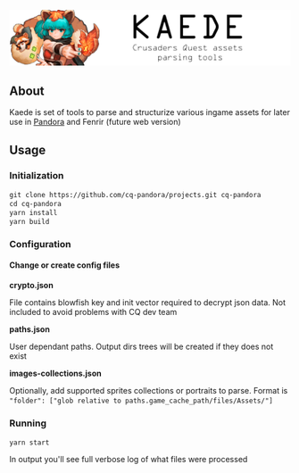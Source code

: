 <div align="center">
  <p>
    <img src="https://raw.githubusercontent.com/cq-pandora/projects/master/services/parser/assets/kaede_banner.png" title="Kaede" />
  </p>
</div>

## About
Kaede is set of tools to parse and structurize various ingame assets for later use in [Pandora](https://github.com/cq-pandora/projects/tree/master/services/bot/) and Fenrir (future web version)

## Usage

### Initialization
```
git clone https://github.com/cq-pandora/projects.git cq-pandora
cd cq-pandora
yarn install
yarn build
```

### Configuration
#### Change or create config files
**crypto.json**

File contains blowfish key and init vector required to decrypt json data. Not included to avoid problems with CQ dev team

**paths.json**

User dependant paths. Output dirs trees will be created if they does not exist

**images-collections.json**

Optionally, add supported sprites collections or portraits to parse. Format is `"folder": ["glob relative to paths.game_cache_path/files/Assets/"]`

### Running

```
yarn start
```

In output you'll see full verbose log of what files were processed
